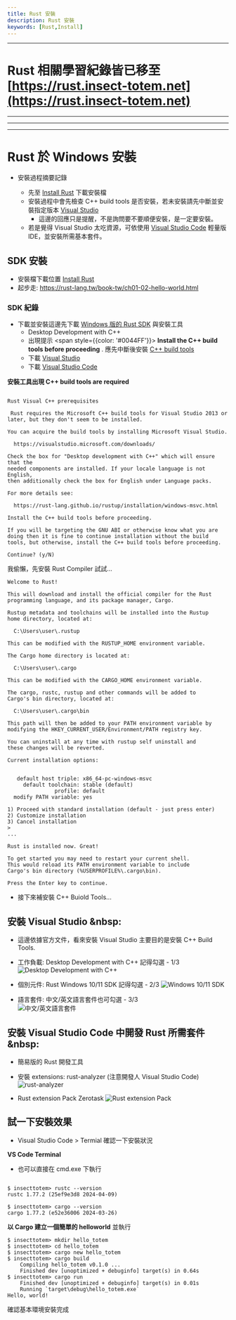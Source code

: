 ```yaml
---
title: Rust 安裝
description: Rust 安裝
keywords: [Rust,Install]
---
```


<hr/>

# Rust 相關學習紀錄皆已移至 [https://rust.insect-totem.net](https://rust.insect-totem.net)

<hr/>
<hr/>
<hr/>

# Rust 於 Windows 安裝

* 安裝過程摘要記錄  

    * 先至 [Install Rust](https://www.rust-lang.org/tools/install) 下載安裝檔 
    * 安裝過程中會先檢查 C++ build tools 是否安裝，若未安裝請先中斷並安裝指定版本 [Visual Studio](#vs_install)  
        * 這邊的回應只是提醒，不是詢問要不要順便安裝，是一定要安裝。  
    * 若是覺得 Visual Studio 太吃資源，可依使用 [Visual Studio Code](#vsc_install) 輕量版 IDE，並安裝所需基本套件。 

## SDK 安裝 
* 安裝檔下載位置 [Install Rust](https://www.rust-lang.org/tools/install) 
* 起步走: https://rust-lang.tw/book-tw/ch01-02-hello-world.html


### SDK 紀錄
* 下載並安裝這邊先下載 [Windows 版的 Rust SDK](https://www.rust-lang.org/tools/install) 與安裝工具
    * Desktop Development with C++
    * 出現提示 <span style={{color: '#0044FF'}}> __Install the C++ build tools before proceeding__ </span>. 應先中斷後安裝 [C++ build tools](#vs_install)  
    * 下載 [Visual Studio](https://visualstudio.microsoft.com/downloads)
    * 下載 [Visual Studio Code](https://code.visualstudio.com/download)
    
__安裝工具出現 C++ build tools are required__

```

Rust Visual C++ prerequisites

 Rust requires the Microsoft C++ build tools for Visual Studio 2013 or
later, but they don't seem to be installed.

You can acquire the build tools by installing Microsoft Visual Studio.

  https://visualstudio.microsoft.com/downloads/

Check the box for "Desktop development with C++" which will ensure that the
needed components are installed. If your locale language is not English,
then additionally check the box for English under Language packs.

For more details see:

  https://rust-lang.github.io/rustup/installation/windows-msvc.html

Install the C++ build tools before proceeding.

If you will be targeting the GNU ABI or otherwise know what you are
doing then it is fine to continue installation without the build
tools, but otherwise, install the C++ build tools before proceeding.

Continue? (y/N)
```

我偷懶，先安裝 Rust Compiler 試試...<br/>
    
```
Welcome to Rust!

This will download and install the official compiler for the Rust
programming language, and its package manager, Cargo.

Rustup metadata and toolchains will be installed into the Rustup
home directory, located at:

  C:\Users\user\.rustup

This can be modified with the RUSTUP_HOME environment variable.

The Cargo home directory is located at:

  C:\Users\user\.cargo

This can be modified with the CARGO_HOME environment variable.

The cargo, rustc, rustup and other commands will be added to
Cargo's bin directory, located at:

  C:\Users\user\.cargo\bin

This path will then be added to your PATH environment variable by
modifying the HKEY_CURRENT_USER/Environment/PATH registry key.

You can uninstall at any time with rustup self uninstall and
these changes will be reverted.

Current installation options:


   default host triple: x86_64-pc-windows-msvc
     default toolchain: stable (default)
               profile: default
  modify PATH variable: yes

1) Proceed with standard installation (default - just press enter)
2) Customize installation
3) Cancel installation
> 
...

Rust is installed now. Great!

To get started you may need to restart your current shell.
This would reload its PATH environment variable to include
Cargo's bin directory (%USERPROFILE%\.cargo\bin).

Press the Enter key to continue.

```

* 接下來補安裝  C++ Buiold Tools... 

## 安裝 Visual Studio <span id="vs_install">&nbsp:</span>
* 這邊依據官方文件，看來安裝 Visual Studio 主要目的是安裝 C++ Build Tools.
* 工作負載: Desktop Development with C++ 記得勾選 - 1/3 
![Desktop Development with C++](/img/rust/insect_totem_net_rust_install_step_004.jpg "Desktop Development with C++")

* 個別元件: Rust Windows 10/11 SDK 記得勾選 - 2/3 
![ Windows 10/11 SDK](/img/rust/insect_totem_net_rust_install_step_005.jpg "Windows 10/11 SDK")

* 語言套件: 中文/英文語言套件也可勾選 - 3/3  
![中文/英文語言套件](/img/rust/insect_totem_net_rust_install_step_006.jpg "中文/英文語言套件")

## 安裝 Visual Studio Code 中開發 Rust 所需套件<span id="vsc_install">&nbsp:</span>
* 簡易版的 Rust 開發工具
* 安裝 extensions: rust-analyzer (注意開發人 Visual Studio Code)
![ rust-analyzer](/img/rust/insect_totem_net_rust_install_step_007.jpg "rust-analyzer")

* Rust extension Pack Zerotask
![ Rust extension Pack](/img/rust/insect_totem_net_rust_install_step_008.jpg "Rust extension Pack")


## 試一下安裝效果
* Visual Studio Code > Termial 確認一下安裝狀況

__VS Code Terminal__
* 也可以直接在 cmd.exe 下執行

```

$ insecttotem> rustc --version
rustc 1.77.2 (25ef9e3d8 2024-04-09)

$ insecttotem> cargo --version
cargo 1.77.2 (e52e36006 2024-03-26)
```

__以 Cargo 建立一個簡單的 helloworld__ 並執行

```
$ insecttotem> mkdir hello_totem
$ insecttotem> cd hello_totem
$ insecttotem> cargo new hello_totem
$ insecttotem> cargo build
    Compiling hello_totem v0.1.0 ...
    Finished dev [unoptimized + debuginfo] target(s) in 0.64s
$ insecttotem> cargo run 
    Finished dev [unoptimized + debuginfo] target(s) in 0.01s
    Running `target\debug\hello_totem.exe`
Hello, world!

```

確認基本環境安裝完成